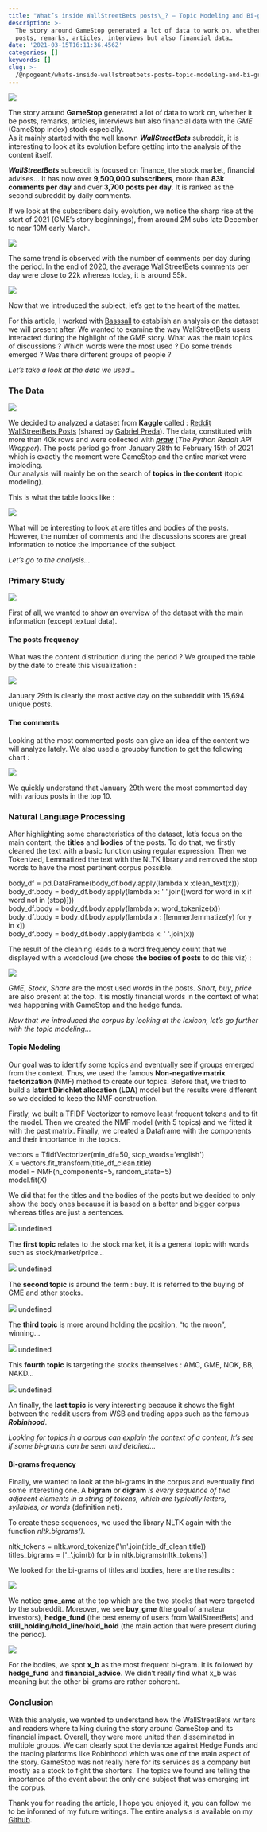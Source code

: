 ```yaml
---
title: "What’s inside WallStreetBets posts\_? — Topic Modeling and Bi-grams"
description: >-
  The story around GameStop generated a lot of data to work on, whether it be
  posts, remarks, articles, interviews but also financial data…
date: '2021-03-15T16:11:36.456Z'
categories: []
keywords: []
slug: >-
  /@npogeant/whats-inside-wallstreetbets-posts-topic-modeling-and-bi-grams-d00352082e55
---
```


![](./img/1__2cpuqikqVLS4VHiz7CjKog.jpeg)

The story around **GameStop** generated a lot of data to work on, whether it be posts, remarks, articles, interviews but also financial data with the _GME_ (GameStop index) stock especially.  
As it mainly started with the well known **_WallStreetBets_** subreddit, it is interesting to look at its evolution before getting into the analysis of the content itself.

**_WallStreetBets_** subreddit is focused on finance, the stock market, financial advises… It has now over **9,500,000 subscribers**, more than **83k comments per day** and over **3,700 posts per day**. It is ranked as the second subreddit by daily comments.

If we look at the subscribers daily evolution, we notice the sharp rise at the start of 2021 (GME’s story beginnings), from around 2M subs late December to near 10M early March.

![](../../img/1__gyoNZi2KO3Fivm431BxZMw.png)

The same trend is observed with the number of comments per day during the period. In the end of 2020, the average WallStreetBets comments per day were close to 22k whereas today, it is around 55k.

![](../../img/1__yZ__SoEludPdyMhu7mPYtHA.png)

Now that we introduced the subject, let’s get to the heart of the matter.

For this article, I worked with [Basssall](https://medium.com/u/98f4c4e7cd9f) to establish an analysis on the dataset we will present after. We wanted to examine the way WallStreetBets users interacted during the highlight of the GME story. What was the main topics of discussions ? Which words were the most used ? Do some trends emerged ? Was there different groups of people ?

_Let’s take a look at the data we used…_

### **The Data**

![](../../img/1__ZYLTzAXxIRyzcXF71vZOaQ.jpeg)

We decided to analyzed a dataset from **Kaggle** called : [Reddit WallStreetBets Posts](https://www.kaggle.com/gpreda/reddit-wallstreetsbets-posts) (shared by [Gabriel Preda](https://www.kaggle.com/gpreda)). The data, constituted with more than 40k rows and were collected with [**_praw_**](https://praw.readthedocs.io/en/latest/) (_The Python Reddit API Wrapper_). The posts period go from January 28th to February 15th of 2021 which is exactly the moment were GameStop and the entire market were imploding.  
Our analysis will mainly be on the search of **topics in the content** (topic modeling).

This is what the table looks like :

![](../../img/1__nkjb5t1OwmcOsn69ORBEaw.png)

What will be interesting to look at are titles and bodies of the posts. However, the number of comments and the discussions scores are great information to notice the importance of the subject.

_Let’s go to the analysis…_

### Primary Study

![](../../img/0__tz74x____QUtupBPs5.jpg)

First of all, we wanted to show an overview of the dataset with the main information (except textual data).

#### The posts frequency

What was the content distribution during the period ? We grouped the table by the date to create this visualization :

![](../../img/1__q5PzF3O9rRqcgLhIvhqLCw.png)

January 29th is clearly the most active day on the subreddit with 15,694 unique posts.

#### The comments

Looking at the most commented posts can give an idea of the content we will analyze lately. We also used a groupby function to get the following chart :

![](../../img/1__OTEVtFqzzBorh1koEIAPHA.png)

We quickly understand that January 29th were the most commented day with various posts in the top 10.

### Natural Language Processing

After highlighting some characteristics of the dataset, let’s focus on the main content, the **titles** and **bodies** of the posts. To do that, we firstly cleaned the text with a basic function using regular expression. Then we Tokenized, Lemmatized the text with the NLTK library and removed the stop words to have the most pertinent corpus possible.

body\_df = pd.DataFrame(body\_df.body.apply(lambda x :clean\_text(x)))  
body\_df.body = body\_df.body.apply(lambda x: ' '.join(\[word for word in x if word not in (stop)\]))  
body\_df.body = body\_df.body.apply(lambda x: word\_tokenize(x))  
body\_df.body = body\_df.body.apply(lambda x : \[lemmer.lemmatize(y) for y in x\])  
body\_df.body  = body\_df.body .apply(lambda x: ' '.join(x))

The result of the cleaning leads to a word frequency count that we displayed with a wordcloud (we chose **the bodies of posts** to do this viz) :

![](../../img/1__ywt0qDg__V3ZrEBEKnDcvpQ.png)

_GME_, _Stock_, _Share_ are the most used words in the posts. _Short_, _buy_, _price_ are also present at the top. It is mostly financial words in the context of what was happening with GameStop and the hedge funds.

_Now that we introduced the corpus by looking at the lexicon, let’s go further with the topic modeling…_

#### Topic Modeling

Our goal was to identify some topics and eventually see if groups emerged from the context. Thus, we used the famous **Non-negative matrix factorization** (NMF) method to create our topics. Before that, we tried to build a **latent Dirichlet allocation** (**LDA**) model but the results were different so we decided to keep the NMF construction.

Firstly, we built a TFIDF Vectorizer to remove least frequent tokens and to fit the model. Then we created the NMF model (with 5 topics) and we fitted it with the past matrix. Finally, we created a Dataframe with the components and their importance in the topics.

vectors = TfidfVectorizer(min\_df=50, stop\_words='english')  
X = vectors.fit\_transform(title\_df\_clean.title)  
model = NMF(n\_components=5, random\_state=5)  
model.fit(X)

We did that for the titles and the bodies of the posts but we decided to only show the body ones because it is based on a better and bigger corpus whereas titles are just a sentences.

![](../../img/1__NbpKxjRiV6v0LG21a3Ts5w.png)
undefined

The **first topic** relates to the stock market, it is a general topic with words such as stock/market/price…

![](../../img/1__Ol__YXJ35fuW5Qlt6MJjf5w.png)
undefined

The **second topic** is around the term : buy. It is referred to the buying of GME and other stocks.

![](../../img/1__x9MxQ7tyzCkpcWuRSo9piQ.png)
undefined

The **third topic** is more around holding the position, “to the moon”, winning…

![](../../img/1__7KyLndCEz__LLCZan3VPCNg.png)
undefined

This **fourth topic** is targeting the stocks themselves : AMC, GME, NOK, BB, NAKD…

![](../../img/1__APB1__7EcLvW__ZISdUw8__pg.png)
undefined

An finally, the **last topic** is very interesting because it shows the fight between the reddit users from WSB and trading apps such as the famous **_Robinhood_**.

_Looking for topics in a corpus can explain the context of a content, lt’s see if some bi-grams can be seen and detailed…_

#### Bi-grams frequency

Finally, we wanted to look at the bi-grams in the corpus and eventually find some interesting one. A **bigram** or **digram** _is every sequence of two adjacent elements in a string of tokens, which are typically letters, syllables, or words_ (definition.net).

To create these sequences, we used the library NLTK again with the function _nltk.bigrams()_.

nltk\_tokens = nltk.word\_tokenize('\\n'.join(title\_df\_clean.title))  
titles\_bigrams = \['\_'.join(b) for b in nltk.bigrams(nltk\_tokens)\]

We looked for the bi-grams of titles and bodies, here are the results :

![](../../img/1__jUYvia__IMNEqYl9QgHG75g.png)

We notice **gme\_amc** at the top which are the two stocks that were targeted by the subreddit. Moreover, we see **buy\_gme** (the goal of amateur investors), **hedge\_fund** (the best enemy of users from WallStreetBets) and **still\_holding**/**hold\_line**/**hold\_hold** (the main action that were present during the period).

![](../../img/1__YOpSMtlzwdDLxVkRkJF__2Q.png)

For the bodies, we spot **x\_b** as the most frequent bi-gram. It is followed by **hedge\_fund** and **financial\_advice**. We didn’t really find what x\_b was meaning but the other bi-grams are rather coherent.

### Conclusion

With this analysis, we wanted to understand how the WallStreetBets writers and readers where talking during the story around GameStop and its financial impact. Overall, they were more united than disseminated in multiple groups. We can clearly spot the deviance against Hedge Funds and the trading platforms like Robinhood which was one of the main aspect of the story. GameStop was not really here for its services as a company but mostly as a stock to fight the shorters. The topics we found are telling the importance of the event about the only one subject that was emerging int the corpus.

Thank you for reading the article, I hope you enjoyed it, you can follow me to be informed of my future writings. The entire analysis is available on my [Github](https://github.com/npogeant/wsb-reddit).